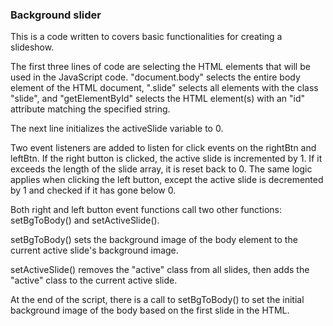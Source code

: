 ### Background slider

This is a code written to covers basic functionalities for creating a slideshow.

The first three lines of code are selecting the HTML elements that will be used in the JavaScript code. "document.body" selects the entire body element of the HTML document, ".slide" selects all elements with the class "slide", and "getElementById" selects the HTML element(s) with an "id" attribute matching the specified string.

The next line initializes the activeSlide variable to 0.

Two event listeners are added to listen for click events on the rightBtn and leftBtn. If the right button is clicked, the active slide is incremented by 1. If it exceeds the length of the slide array, it is reset back to 0. The same logic applies when clicking the left button, except the active slide is decremented by 1 and checked if it has gone below 0.

Both right and left button event functions call two other functions: setBgToBody() and setActiveSlide().

setBgToBody() sets the background image of the body element to the current active slide's background image.

setActiveSlide() removes the "active" class from all slides, then adds the "active" class to the current active slide.

At the end of the script, there is a call to setBgToBody() to set the initial background image of the body based on the first slide in the HTML.